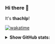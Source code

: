 <!--
**thachlp/thachlp** is a ✨ _special_ ✨ repository because its `README.md` (this file) appears on your GitHub profile.

Here are some ideas to get you started:

- 🔭 I’m currently working on ...
- 🌱 I’m currently learning ...
- 👯 I’m looking to collaborate on ...
- 🤔 I’m looking for help with ...
- 💬 Ask me about ...
- 📫 How to reach me: ...
- 😄 Pronouns: ...
- ⚡ Fun fact: ...
-->

### Hi there 👋
It's **thachlp**!

[![wakatime](https://wakatime.com/badge/user/018e4fa9-ee7b-47c9-8ffd-ce7a5736ae3a.svg)](https://wakatime.com/@018e4fa9-ee7b-47c9-8ffd-ce7a5736ae3a)

<details><summary><b>Show GitHub stats:</b></summary>

![Stats](https://github-readme-stats-thachlp.vercel.app/api?username=thachlp&hide=stars&show_icons=true&rank_icon=github&custom_title=Public%20Contributions)
![Top Lang's](https://github-readme-stats-thachlp.vercel.app/api/top-langs/?username=thachlp&layout=compact)

</details>
